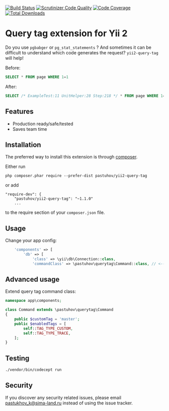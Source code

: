 [![Build Status](https://travis-ci.org/pastuhov/yii2-query-tag.svg)](https://travis-ci.org/pastuhov/yii2-query-tag)
[![Scrutinizer Code Quality](https://scrutinizer-ci.com/g/pastuhov/yii2-query-tag/badges/quality-score.png?b=master)](https://scrutinizer-ci.com/g/pastuhov/yii2-query-tag/?branch=master)
[![Code Coverage](https://scrutinizer-ci.com/g/pastuhov/yii2-query-tag/badges/coverage.png?b=master)](https://scrutinizer-ci.com/g/pastuhov/yii2-query-tag/?branch=master)
[![Total Downloads](https://poser.pugx.org/pastuhov/yii2-query-tag/downloads)](https://packagist.org/packages/pastuhov/yii2-query-tag)

Query tag extension for Yii 2
===========================
Do you use `pgbabger` or `pg_stat_statements` ? And sometimes it can be difficult to understand which code generates the request? `yii2-query-tag` will help!

Before: 
```sql
SELECT * FROM page WHERE 1=1
```

After:
```sql
SELECT /* ExampleTest:11 UnitHelper:28 Step:218 */ * FROM page WHERE 1=1
```

Features
--------

- Production ready/safe/tested
- Saves team time

Installation
------------

The preferred way to install this extension is through [composer](http://getcomposer.org/download/).

Either run

```
php composer.phar require --prefer-dist pastuhov/yii2-query-tag
```

or add

```
"require-dev": {
    "pastuhov/yii2-query-tag": "~1.1.0"
    ...
```

to the require section of your `composer.json` file.

Usage
-----

Change your app config:
```php
    'components' => [
        'db' => [
            'class' => \yii\db\Connection::class,
            'commandClass' => \pastuhov\querytag\Command::class, // <-- add this line
```

Advanced usage
-----

Extend query tag command class:
```php
namespace app\components;

class Command extends \pastuhov\querytag\Command
{
    public $customTag = 'master';
    public $enabledTags = [
        self::TAG_TYPE_CUSTOM,
        self::TAG_TYPE_TRACE,
    ];
}
```


Testing
-------

```bash
./vendor/bin/codecept run
```

Security
--------

If you discover any security related issues, please email pastukhov_k@sima-land.ru instead of using the issue tracker.
